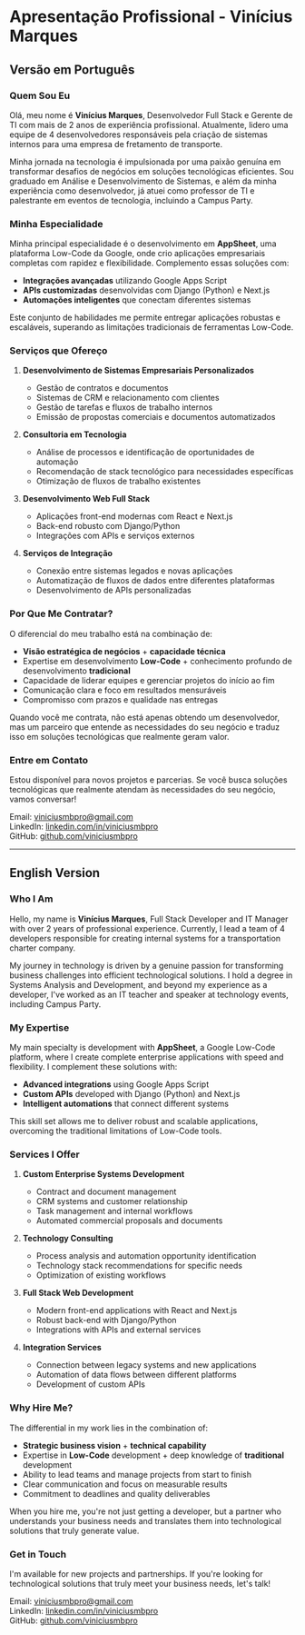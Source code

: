 # Apresentação Profissional - Vinícius Marques

## Versão em Português

### Quem Sou Eu

Olá, meu nome é **Vinícius Marques**, Desenvolvedor Full Stack e Gerente de TI com mais de 2 anos de experiência profissional. Atualmente, lidero uma equipe de 4 desenvolvedores responsáveis pela criação de sistemas internos para uma empresa de fretamento de transporte.

Minha jornada na tecnologia é impulsionada por uma paixão genuína em transformar desafios de negócios em soluções tecnológicas eficientes. Sou graduado em Análise e Desenvolvimento de Sistemas, e além da minha experiência como desenvolvedor, já atuei como professor de TI e palestrante em eventos de tecnologia, incluindo a Campus Party.

### Minha Especialidade

Minha principal especialidade é o desenvolvimento em **AppSheet**, uma plataforma Low-Code da Google, onde crio aplicações empresariais completas com rapidez e flexibilidade. Complemento essas soluções com:

- **Integrações avançadas** utilizando Google Apps Script
- **APIs customizadas** desenvolvidas com Django (Python) e Next.js
- **Automações inteligentes** que conectam diferentes sistemas

Este conjunto de habilidades me permite entregar aplicações robustas e escaláveis, superando as limitações tradicionais de ferramentas Low-Code.

### Serviços que Ofereço

1. **Desenvolvimento de Sistemas Empresariais Personalizados**
   - Gestão de contratos e documentos
   - Sistemas de CRM e relacionamento com clientes
   - Gestão de tarefas e fluxos de trabalho internos
   - Emissão de propostas comerciais e documentos automatizados

2. **Consultoria em Tecnologia**
   - Análise de processos e identificação de oportunidades de automação
   - Recomendação de stack tecnológico para necessidades específicas
   - Otimização de fluxos de trabalho existentes

3. **Desenvolvimento Web Full Stack**
   - Aplicações front-end modernas com React e Next.js
   - Back-end robusto com Django/Python
   - Integrações com APIs e serviços externos

4. **Serviços de Integração**
   - Conexão entre sistemas legados e novas aplicações
   - Automatização de fluxos de dados entre diferentes plataformas
   - Desenvolvimento de APIs personalizadas

### Por Que Me Contratar?

O diferencial do meu trabalho está na combinação de:

- **Visão estratégica de negócios** + **capacidade técnica**
- Expertise em desenvolvimento **Low-Code** + conhecimento profundo de desenvolvimento **tradicional**
- Capacidade de liderar equipes e gerenciar projetos do início ao fim
- Comunicação clara e foco em resultados mensuráveis
- Compromisso com prazos e qualidade nas entregas

Quando você me contrata, não está apenas obtendo um desenvolvedor, mas um parceiro que entende as necessidades do seu negócio e traduz isso em soluções tecnológicas que realmente geram valor.

### Entre em Contato

Estou disponível para novos projetos e parcerias. Se você busca soluções tecnológicas que realmente atendam às necessidades do seu negócio, vamos conversar!

Email: viniciusmbpro@gmail.com  
LinkedIn: [linkedin.com/in/viniciusmbpro](https://www.linkedin.com/in/viniciusmbpro)  
GitHub: [github.com/viniciusmbpro](https://github.com/viniciusmbpro)

---

## English Version

### Who I Am

Hello, my name is **Vinícius Marques**, Full Stack Developer and IT Manager with over 2 years of professional experience. Currently, I lead a team of 4 developers responsible for creating internal systems for a transportation charter company.

My journey in technology is driven by a genuine passion for transforming business challenges into efficient technological solutions. I hold a degree in Systems Analysis and Development, and beyond my experience as a developer, I've worked as an IT teacher and speaker at technology events, including Campus Party.

### My Expertise

My main specialty is development with **AppSheet**, a Google Low-Code platform, where I create complete enterprise applications with speed and flexibility. I complement these solutions with:

- **Advanced integrations** using Google Apps Script
- **Custom APIs** developed with Django (Python) and Next.js
- **Intelligent automations** that connect different systems

This skill set allows me to deliver robust and scalable applications, overcoming the traditional limitations of Low-Code tools.

### Services I Offer

1. **Custom Enterprise Systems Development**
   - Contract and document management
   - CRM systems and customer relationship
   - Task management and internal workflows
   - Automated commercial proposals and documents

2. **Technology Consulting**
   - Process analysis and automation opportunity identification
   - Technology stack recommendations for specific needs
   - Optimization of existing workflows

3. **Full Stack Web Development**
   - Modern front-end applications with React and Next.js
   - Robust back-end with Django/Python
   - Integrations with APIs and external services

4. **Integration Services**
   - Connection between legacy systems and new applications
   - Automation of data flows between different platforms
   - Development of custom APIs

### Why Hire Me?

The differential in my work lies in the combination of:

- **Strategic business vision** + **technical capability**
- Expertise in **Low-Code** development + deep knowledge of **traditional** development
- Ability to lead teams and manage projects from start to finish
- Clear communication and focus on measurable results
- Commitment to deadlines and quality deliverables

When you hire me, you're not just getting a developer, but a partner who understands your business needs and translates them into technological solutions that truly generate value.

### Get in Touch

I'm available for new projects and partnerships. If you're looking for technological solutions that truly meet your business needs, let's talk!

Email: viniciusmbpro@gmail.com  
LinkedIn: [linkedin.com/in/viniciusmbpro](https://www.linkedin.com/in/viniciusmbpro)  
GitHub: [github.com/viniciusmbpro](https://github.com/viniciusmbpro) 